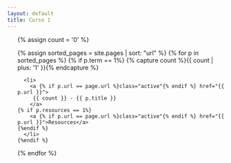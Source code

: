 ```yaml
---
layout: default
title: Curso 1
---
```


<div class="lessons_container">
<ul class="lessons">
{% assign count = '0' %}

{% assign sorted_pages = site.pages  | sort: "url" %}
  {% for p in sorted_pages %}
	{% if p.term == 1%}
	{% capture count %}{{ count | plus: '1' }}{% endcapture %}

      <li>
        <a {% if p.url == page.url %}class="active"{% endif %} href="{{ p.url }}">
         {{ count }} - {{ p.title }}
        </a>
	{% if p.resources == 1%}
        <a {% if p.url == page.url %}class="active"{% endif %} href="{{ p.url }}">Resources</a>
	{%endif %}
      </li>
	{%endif %}
  {% endfor %}
</ul>
</div>
